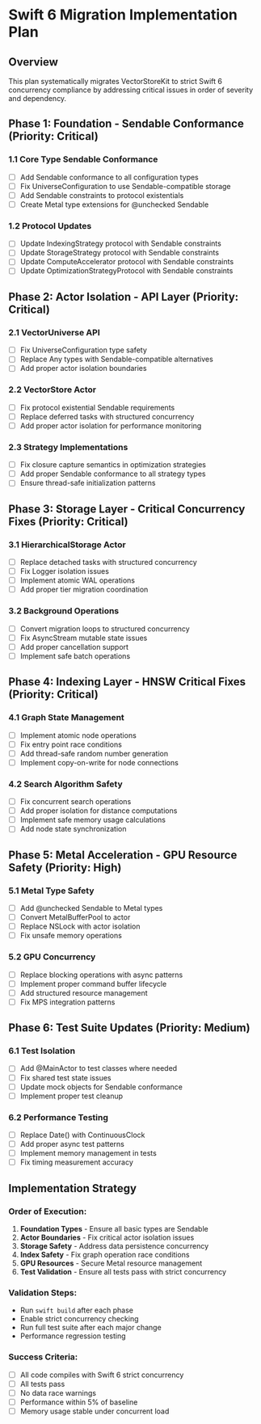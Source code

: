 # Swift 6 Migration Implementation Plan

## Overview
This plan systematically migrates VectorStoreKit to strict Swift 6 concurrency compliance by addressing critical issues in order of severity and dependency.

## Phase 1: Foundation - Sendable Conformance (Priority: Critical)

### 1.1 Core Type Sendable Conformance
- [ ] Add Sendable conformance to all configuration types
- [ ] Fix UniverseConfiguration to use Sendable-compatible storage
- [ ] Add Sendable constraints to protocol existentials
- [ ] Create Metal type extensions for @unchecked Sendable

### 1.2 Protocol Updates
- [ ] Update IndexingStrategy protocol with Sendable constraints
- [ ] Update StorageStrategy protocol with Sendable constraints
- [ ] Update ComputeAccelerator protocol with Sendable constraints
- [ ] Update OptimizationStrategyProtocol with Sendable constraints

## Phase 2: Actor Isolation - API Layer (Priority: Critical)

### 2.1 VectorUniverse API
- [ ] Fix UniverseConfiguration type safety
- [ ] Replace Any types with Sendable-compatible alternatives
- [ ] Add proper actor isolation boundaries

### 2.2 VectorStore Actor
- [ ] Fix protocol existential Sendable requirements
- [ ] Replace deferred tasks with structured concurrency
- [ ] Add proper actor isolation for performance monitoring

### 2.3 Strategy Implementations
- [ ] Fix closure capture semantics in optimization strategies
- [ ] Add proper Sendable conformance to all strategy types
- [ ] Ensure thread-safe initialization patterns

## Phase 3: Storage Layer - Critical Concurrency Fixes (Priority: Critical)

### 3.1 HierarchicalStorage Actor
- [ ] Replace detached tasks with structured concurrency
- [ ] Fix Logger isolation issues
- [ ] Implement atomic WAL operations
- [ ] Add proper tier migration coordination

### 3.2 Background Operations
- [ ] Convert migration loops to structured concurrency
- [ ] Fix AsyncStream mutable state issues
- [ ] Add proper cancellation support
- [ ] Implement safe batch operations

## Phase 4: Indexing Layer - HNSW Critical Fixes (Priority: Critical)

### 4.1 Graph State Management
- [ ] Implement atomic node operations
- [ ] Fix entry point race conditions
- [ ] Add thread-safe random number generation
- [ ] Implement copy-on-write for node connections

### 4.2 Search Algorithm Safety
- [ ] Fix concurrent search operations
- [ ] Add proper isolation for distance computations
- [ ] Implement safe memory usage calculations
- [ ] Add node state synchronization

## Phase 5: Metal Acceleration - GPU Resource Safety (Priority: High)

### 5.1 Metal Type Safety
- [ ] Add @unchecked Sendable to Metal types
- [ ] Convert MetalBufferPool to actor
- [ ] Replace NSLock with actor isolation
- [ ] Fix unsafe memory operations

### 5.2 GPU Concurrency
- [ ] Replace blocking operations with async patterns
- [ ] Implement proper command buffer lifecycle
- [ ] Add structured resource management
- [ ] Fix MPS integration patterns

## Phase 6: Test Suite Updates (Priority: Medium)

### 6.1 Test Isolation
- [ ] Add @MainActor to test classes where needed
- [ ] Fix shared test state issues
- [ ] Update mock objects for Sendable conformance
- [ ] Implement proper test cleanup

### 6.2 Performance Testing
- [ ] Replace Date() with ContinuousClock
- [ ] Add proper async test patterns
- [ ] Implement memory management in tests
- [ ] Fix timing measurement accuracy

## Implementation Strategy

### Order of Execution:
1. **Foundation Types** - Ensure all basic types are Sendable
2. **Actor Boundaries** - Fix critical actor isolation issues
3. **Storage Safety** - Address data persistence concurrency
4. **Index Safety** - Fix graph operation race conditions
5. **GPU Resources** - Secure Metal resource management
6. **Test Validation** - Ensure all tests pass with strict concurrency

### Validation Steps:
- Run `swift build` after each phase
- Enable strict concurrency checking
- Run full test suite after each major change
- Performance regression testing

### Success Criteria:
- [ ] All code compiles with Swift 6 strict concurrency
- [ ] All tests pass
- [ ] No data race warnings
- [ ] Performance within 5% of baseline
- [ ] Memory usage stable under concurrent load